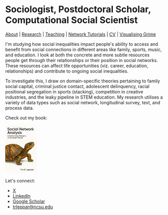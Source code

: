 # Sociologist, Postdoctoral Scholar, Computational Social Scientist
[About](https://Tom-R-Leppard.github.io/) | [Research](/research.md) | [Teaching](/teaching.md) | [Network Tutorials](/network_tutorials.md) | [CV](/cv.pdf) | [Visualising Grime](/visualising_grime.md)

I'm studying how social inequalities impact people's ability to access and benefit from social connections in different areas like family, sports, music, and education. I look at both the concrete and more subtle resources people get through their relationships or their position in social networks. These resources can affect life opportunities (viz. career, education, relationships) and contribute to ongoing social inequalities.

To investigate this, I draw on domain-specific theories pertaining to family social capital, criminal justice contact, adolescent delinquency, racial positional segregation in sports (stacking), competition in creative industries, and the leaky pipeline in STEM education. My research utilises a variety of data types such as social network, longitudinal survey, text, and process data.

Check out my book: 


<a href="https://tom-r-leppard.github.io/SP25_SNA_Book/">
  <img src="/asset/cover.png" alt="Cover image" width="100">
</a>

Let's connect: 
- [X](https://x.com/LeppardTom)
- [LinkedIn](https://www.linkedin.com/in/tom-r-leppard-phd-a69b5b106/)
- [Google Scholar](https://scholar.google.com/citations?user=VFI_6lAAAAAJ&hl=en&oi=ao)
- trleppar@ncsu.edu
